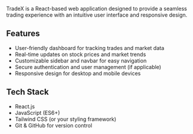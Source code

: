 TradeX is a React-based web application designed to provide a seamless trading experience with an intuitive user interface and responsive design.

## Features

- User-friendly dashboard for tracking trades and market data  
- Real-time updates on stock prices and market trends  
- Customizable sidebar and navbar for easy navigation  
- Secure authentication and user management (if applicable)  
- Responsive design for desktop and mobile devices  

## Tech Stack

- React.js  
- JavaScript (ES6+)  
- Tailwind CSS (or your styling framework)  
- Git & GitHub for version control  